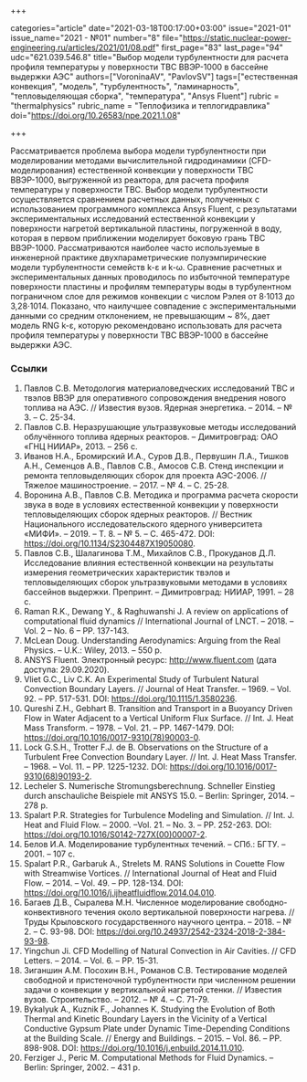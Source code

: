 +++

categories="article"
date="2021-03-18T00:17:00+03:00"
issue="2021-01"
issue_name="2021 - №01"
number="8"
file="https://static.nuclear-power-engineering.ru/articles/2021/01/08.pdf"
first_page="83"
last_page="94"
udc="621.039.546.8"
title="Выбор модели турбулентности для расчета профиля температуры у поверхности ТВС ВВЭР-1000 в бассейне выдержки АЭС"
authors=["VoroninaAV", "PavlovSV"]
tags=["естественная конвекция", "модель", "турбулентность", "ламинарность", "тепловыделяющая сборка", "температура", "Ansys Fluent"]
rubric = "thermalphysics"
rubric_name = "Теплофизика и теплогидравлика"
doi="https://doi.org/10.26583/npe.2021.1.08"

+++

Рассматривается проблема выбора модели турбулентности при моделировании методами вычислительной гидродинамики (CFD-моделирования) естественной конвекции у поверхности ТВС ВВЭР-1000, выгруженной из реактора, для расчета профиля температуры у поверхности ТВС. Выбор модели турбулентности осуществляется сравнением расчетных данных, полученных с использованием программного комплекса Ansys Fluent, с результатами экспериментальных исследований естественной конвекции у поверхности нагретой вертикальной пластины, погруженной в воду, которая в первом приближении моделирует боковую грань ТВС ВВЭР-1000. Рассматриваются наиболее часто используемые в инженерной практике двухпараметрические полуэмпирические модели турбулентности семейств k-ε и k-ω. Сравнение расчетных и экспериментальных данных проводилось по избыточной температуре поверхности пластины и профилям температуры воды в турбулентном пограничном слое для режимов конвекции с числом Рэлея от 8⋅1013 до 3,28⋅1014. Показано, что наилучшее совпадение с экспериментальными данными со средним отклонением, не превышающим ~ 8%, дает модель RNG k-ε, которую рекомендовано использовать для расчета профиля температуры у поверхности ТВС ВВЭР-1000 в бассейне выдержки АЭС.

### Ссылки

1. Павлов С.В. Методология материаловедческих исследований ТВС и твэлов ВВЭР для оперативного сопровождения внедрения нового топлива на АЭС. // Известия вузов. Ядерная энергетика. – 2014. – № 3. – С. 25-34.
2. Павлов С.В. Неразрушающие ультразвуковые методы исследований облучённого топлива ядерных реакторов. – Димитровград: ОАО «ГНЦ НИИАР», 2013. – 256 с.
3. Иванов Н.А., Бромирский И.А., Суров Д.В., Первушин Л.А., Тишков А.Н., Семенцов А.В., Павлов С.В., Амосов С.В. Стенд инспекции и ремонта тепловыделяющих сборок для проекта АЭС-2006. // Тяжелое машиностроение. – 2017. – № 4. – С. 25-28.
4. Воронина А.В., Павлов С.В. Методика и программа расчета скорости звука в воде в условиях естественной конвекции у поверхности тепловыделяющих сборок ядерных реакторов. // Вестник Национального исследовательского ядерного университета «МИФИ». – 2019. – Т. 8. – № 5. – С. 465-472. DOI: https://doi.org/10.1134/S2304487X19050080.
5. Павлов С.В., Шалагинова Т.М., Михайлов С.В., Прокуданов Д.Л. Исследование влияния естественной конвекции на результаты измерения геометрических характеристик твэлов и тепловыделяющих сборок ультразвуковыми методами в условиях бассейнов выдержки. Препринт. – Димитровград: НИИАР, 1991. – 28 с.
6. Raman R.K., Dewang Y., & Raghuwanshi J. A review on applications of computational fluid dynamics // International Journal of LNCT. – 2018. – Vol. 2 – No. 6 – PP. 137-143.
7. McLean Doug. Understanding Aerodynamics: Arguing from the Real Physics. – U.K.: Wiley, 2013. – 550 p.
8. ANSYS Fluent. Электронный ресурс: http://www.fluent.com (дата доступа: 29.09.2020).
9. Vliet G.C., Liv C.K. An Experimental Study of Turbulent Natural Convection Boundary Layers. // Journal of Heat Transfer. – 1969. – Vol. 92. – PP. 517-531. DOI: https://doi.org/10.1115/1.3580236.
10. Qureshi Z.H., Gebhart В. Transition and Transport in a Buoyancy Driven Flow in Water Adjacent to a Vertical Uniform Flux Surface. // Int. J. Heat Mass Transform. – 1978. – Vol. 21. – PP. 1467-1479. DOI: https://doi.org/10.1016/0017-9310(78)90003-0.
11. Lock G.S.H., Trotter F.J. de B. Observations on the Structure of a Turbulent Free Convection Boundary Layer. // Int. J. Heat Mass Transfer. – 1968. – Vol. 11. – PP. 1225-1232. DOI: https://doi.org/10.1016/0017-9310(68)90193-2.
12. Lecheler S. Numerische Stromungsberechnung. Schneller Einstieg durch anschauliche Beispiele mit ANSYS 15.0. – Berlin: Springer, 2014. – 278 p.
13. Spalart P.R. Strategies for Turbulence Modeling and Simulation. // Int. J. Heat and Fluid Flow. – 2000. –Vol. 21. – No. 3. – PP. 252-263. DOI: https://doi.org/10.1016/S0142-727X(00)00007-2.
14. Белов И.А. Моделирование турбулентных течений. – СПб.: БГТУ. – 2001. – 107 с.
15. Spalart P.R., Garbaruk A., Strelets M. RANS Solutions in Couette Flow with Streamwise Vortices. // International Journal of Heat and Fluid Flow. – 2014. – Vol. 49. – PP. 128-134. DOI: https://doi.org/10.1016/j.ijheatfluidflow.2014.04.010.
16. Багаев Д.В., Сыралева М.Н. Численное моделирование свободно-конвективного течения около вертикальной поверхности нагрева. // Труды Крыловского государственного научного центра. – 2018. – № 2. – С. 93-98. DOI: https://doi.org/10.24937/2542-2324-2018-2-384-93-98.
17. Yingchun Ji. CFD Modelling of Natural Convection in Air Cavities. // CFD Letters. – 2014. – Vol. 6. – PP. 15-31.
18. Зиганшин А.М. Посохин В.Н., Романов С.В. Тестирование моделей свободной и пристеночной турбулентности при численном решении задачи о конвекции у вертикальной нагретой стенки. // Известия вузов. Строительство. – 2012. – № 4. – С. 71-79.
19. Bykalyuk A., Kuznik F., Johannes K. Studying the Evolution of Both Thermal and Kinetic Boundary Layers in the Vicinity of a Vertical Conductive Gypsum Plate under Dynamic Time-Depending Conditions at the Building Scale. // Energy and Buildings. – 2015. – Vol. 86. – PP. 898-908. DOI: https://doi.org/10.1016/j.enbuild.2014.11.010.
20. Ferziger J., Peric M. Computational Methods for Fluid Dynamics. – Berlin: Springer, 2002. – 431 p.